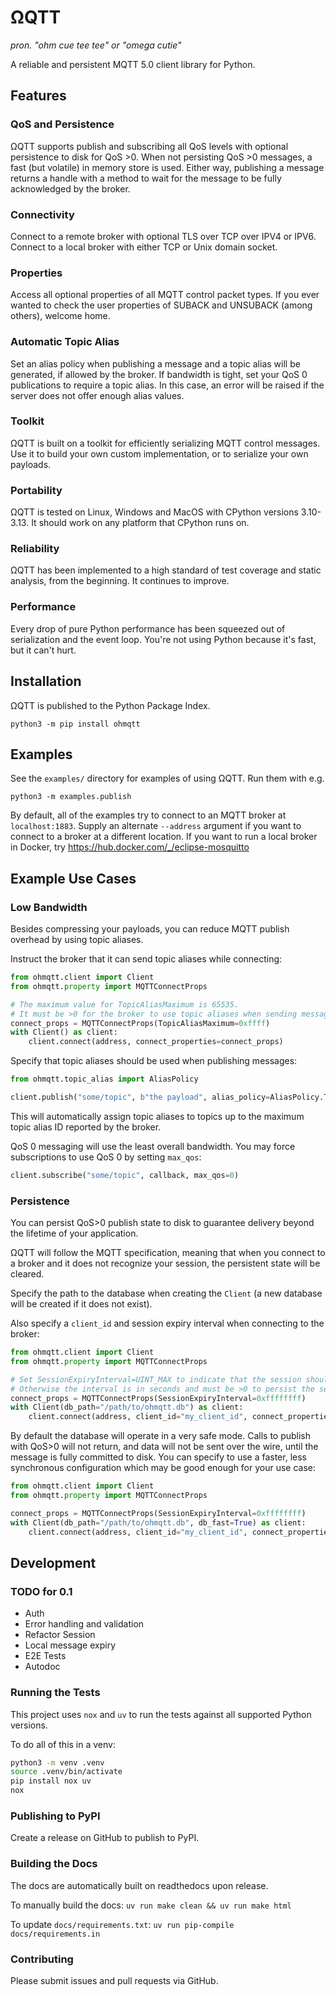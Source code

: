 # ΩQTT

*pron. "ohm cue tee tee" or "omega cutie"*

A reliable and persistent MQTT 5.0 client library for Python.

## Features

### QoS and Persistence

ΩQTT supports publish and subscribing all QoS levels with optional persistence to disk for QoS >0.
When not persisting QoS >0 messages, a fast (but volatile) in memory store is used.
Either way, publishing a message returns a handle with a method to wait for the message to be fully acknowledged by the broker.

### Connectivity

Connect to a remote broker with optional TLS over TCP over IPV4 or IPV6.
Connect to a local broker with either TCP or Unix domain socket.

### Properties

Access all optional properties of all MQTT control packet types.
If you ever wanted to check the user properties of SUBACK and UNSUBACK (among others), welcome home.

### Automatic Topic Alias

Set an alias policy when publishing a message and a topic alias will be generated, if allowed by the broker.
If bandwidth is tight, set your QoS 0 publications to require a topic alias.
In this case, an error will be raised if the server does not offer enough alias values.

### Toolkit

ΩQTT is built on a toolkit for efficiently serializing MQTT control messages.
Use it to build your own custom implementation, or to serialize your own payloads.

### Portability

ΩQTT is tested on Linux, Windows and MacOS with CPython versions 3.10-3.13.
It should work on any platform that CPython runs on.

### Reliability

ΩQTT has been implemented to a high standard of test coverage and static analysis, from the beginning.
It continues to improve.

### Performance

Every drop of pure Python performance has been squeezed out of serialization and the event loop.
You're not using Python because it's fast, but it can't hurt.

## Installation

ΩQTT is published to the Python Package Index.

`python3 -m pip install ohmqtt`

## Examples

See the `examples/` directory for examples of using ΩQTT.
Run them with e.g.

`python3 -m examples.publish`

By default, all of the examples try to connect to an MQTT broker at `localhost:1883`.
Supply an alternate `--address` argument if you want to connect to a broker at a different location.
If you want to run a local broker in Docker, try <https://hub.docker.com/_/eclipse-mosquitto>

## Example Use Cases

### Low Bandwidth

Besides compressing your payloads, you can reduce MQTT publish overhead by using topic aliases.

Instruct the broker that it can send topic aliases while connecting:

```python
from ohmqtt.client import Client
from ohmqtt.property import MQTTConnectProps

# The maximum value for TopicAliasMaximum is 65535.
# It must be >0 for the broker to use topic aliases when sending messages to the client.
connect_props = MQTTConnectProps(TopicAliasMaximum=0xffff)
with Client() as client:
    client.connect(address, connect_properties=connect_props)
```

Specify that topic aliases should be used when publishing messages:

```python
from ohmqtt.topic_alias import AliasPolicy

client.publish("some/topic", b"the payload", alias_policy=AliasPolicy.TRY)
```

This will automatically assign topic aliases to topics up to the maximum topic alias ID reported by the broker.

QoS 0 messaging will use the least overall bandwidth.
You may force subscriptions to use QoS 0 by setting `max_qos`:

```python
client.subscribe("some/topic", callback, max_qos=0)
```

### Persistence

You can persist QoS>0 publish state to disk to guarantee delivery beyond the lifetime of your application.

ΩQTT will follow the MQTT specification, meaning that when you connect to a broker and it does not recognize your session,
the persistent state will be cleared.

Specify the path to the database when creating the `Client` (a new database will be created if it does not exist).

Also specify a `client_id` and session expiry interval when connecting to the broker:

```python
from ohmqtt.client import Client
from ohmqtt.property import MQTTConnectProps

# Set SessionExpiryInterval=UINT_MAX to indicate that the session should never expire.
# Otherwise the interval is in seconds and must be >0 to persist the session.
connect_props = MQTTConnectProps(SessionExpiryInterval=0xffffffff)
with Client(db_path="/path/to/ohmqtt.db") as client:
    client.connect(address, client_id="my_client_id", connect_properties=connect_props)
```

By default the database will operate in a very safe mode.
Calls to publish with QoS>0 will not return, and data will not be sent over the wire, until the message is fully committed to disk.
You can specify to use a faster, less synchronous configuration which may be good enough for your use case:

```python
from ohmqtt.client import Client
from ohmqtt.property import MQTTConnectProps

connect_props = MQTTConnectProps(SessionExpiryInterval=0xffffffff)
with Client(db_path="/path/to/ohmqtt.db", db_fast=True) as client:
    client.connect(address, client_id="my_client_id", connect_properties=connect_props)
```

## Development

### TODO for 0.1

* Auth
* Error handling and validation
* Refactor Session
* Local message expiry
* E2E Tests
* Autodoc

### Running the Tests

This project uses `nox` and `uv` to run the tests against all supported Python versions.

To do all of this in a venv:

```bash
python3 -m venv .venv
source .venv/bin/activate
pip install nox uv
nox
```

### Publishing to PyPI

Create a release on GitHub to publish to PyPI.

### Building the Docs

The docs are automatically built on readthedocs upon release.

To manually build the docs: `uv run make clean && uv run make html`

To update `docs/requirements.txt`: `uv run pip-compile docs/requirements.in`

### Contributing

Please submit issues and pull requests via GitHub.
